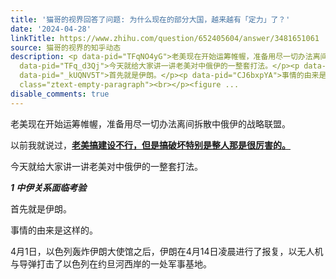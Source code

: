 ```yaml
---
title: '猫哥的视界回答了问题: 为什么现在的部分大国，越来越有「定力」了？'
date: '2024-04-28'
linkTitle: https://www.zhihu.com/question/652405604/answer/3481651061
source: 猫哥的视界的知乎动态
description: <p data-pid="TFqNO4yG">老美现在开始运筹帷幄，准备用尽一切办法离间拆散中俄伊的战略联盟。</p><p data-pid="eH7PyzRn">以前我就说过，<u><b>老美搞建设不行，但是搞破坏特别是整人那是很厉害的。</b></u></p><p
  data-pid="TFq_d3Qj">今天就给大家讲一讲老美对中俄伊的一整套打法。</p><p data-pid="cdzLVlab"><b><i>1 中伊关系面临考验</i></b></p><p
  data-pid="_kUQNV5T">首先就是伊朗。</p><p data-pid="CJ6bxpYA">事情的由来是这样的。</p><p data-pid="SrWlSSse">4月1日，以色列轰炸伊朗大使馆之后，伊朗在4月14日凌晨进行了报复，以无人机与导弹打击了以色列在约旦河西岸的一处军事基地。</p><p
  class="ztext-empty-paragraph"><br></p><figure ...
disable_comments: true
---
```

<p data-pid="TFqNO4yG">老美现在开始运筹帷幄，准备用尽一切办法离间拆散中俄伊的战略联盟。</p><p data-pid="eH7PyzRn">以前我就说过，<u><b>老美搞建设不行，但是搞破坏特别是整人那是很厉害的。</b></u></p><p data-pid="TFq_d3Qj">今天就给大家讲一讲老美对中俄伊的一整套打法。</p><p data-pid="cdzLVlab"><b><i>1 中伊关系面临考验</i></b></p><p data-pid="_kUQNV5T">首先就是伊朗。</p><p data-pid="CJ6bxpYA">事情的由来是这样的。</p><p data-pid="SrWlSSse">4月1日，以色列轰炸伊朗大使馆之后，伊朗在4月14日凌晨进行了报复，以无人机与导弹打击了以色列在约旦河西岸的一处军事基地。</p><p class="ztext-empty-paragraph"><br></p><figure ...